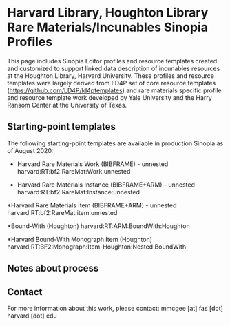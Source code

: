 # Harvard Library, Houghton Library Rare Materials/Incunables Sinopia Profiles

This page includes Sinopia Editor profiles and resource templates created and customized to support linked data description of incunables resources at the Houghton Library, Harvard University.  These profiles and resource templates were largely derived from LD4P set of core resource templates (https://github.com/LD4P/ld4ptemplates) and rare materials specific profile and resource template work developed by Yale University and the Harry Ransom Center at the University of Texas.

## Starting-point templates

The following starting-point templates are available in production Sinopia as of August 2020:

* Harvard Rare Materials Work (BIBFRAME) - unnested
harvard:RT:bf2:RareMat:Work:unnested

* Harvard Rare Materials Instance (BIBFRAME+ARM) - unnested
harvard:RT:bf2:RareMat:Instance:unnested

*Harvard Rare Materials Item (BIBFRAME+ARM) - unnested
harvard:RT:bf2:RareMat:item:unnested

*Bound-With (Houghton)
harvard:RT:ARM:BoundWith:Houghton

*Harvard Bound-With Monograph Item (Houghton)
harvard:RT:BF2:Monograph:Item-Houghton:Nested:BoundWith


## Notes about process

## Contact

For more information about this work, please contact: mmcgee [at] fas [dot] harvard [dot] edu



